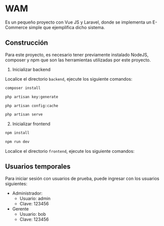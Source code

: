 # WAM

Es un pequeño proyecto con Vue JS y Laravel, donde se implementa un E-Commerce simple que ejemplifica dicho sistema. 

## Construcción

Para este proyecto, es necesario tener previamente instalado NodeJS, composer y npm que son las herramientas utilizadas por este proyecto.

1. Inicializar backend

Localice el directorio `backend`, ejecute los siguiente comandos:
```bash
composer install
```
```bash
php artisan key:generate
```
```bash
php artisan config:cache
```
```bash
php artisan serve
```

2. Inicializar frontend
```bash
npm install
```
```bash
npm run dev
```

Localice el directorio `frontend`, ejecute los siguiente comandos:

## Usuarios temporales

Para iniciar sesión con usuarios de prueba, puede ingresar con los usuarios siguientes:

* Administrador:
    - Usuario: admin
    - Clave: 123456
* Gerente
    - Usuario: bob
    - Clave: 123456 

